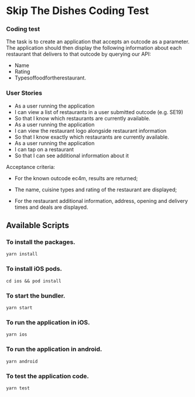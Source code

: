 
# Skip The Dishes Coding Test #

### Coding test ###

The task is to create an application that accepts an outcode as a parameter. The application should then display the following information about each restaurant that delivers to that outcode by querying our API:

* Name
* Rating
* Typesoffoodfortherestaurant.

### User Stories ### 
* As a user running the application
* I can view a list of restaurants in a user submitted outcode (e.g. SE19)
* So that I know which restaurants are currently available.
* As a user running the application
* I can view the restaurant logo alongside restaurant information
* So that I know exactly which restaurants are currently available.
* As a user running the application
* I can tap on a restaurant
* So that I can see additional information about it

Acceptance criteria:
* For the known outcode ec4m, results are returned;

* The name, cuisine types and rating of the restaurant are displayed;
* For the restaurant additional information, address, opening and delivery times and deals are
displayed.


## Available Scripts

### To install the packages.
 `yarn install`  

### To install iOS pods.
 `cd ios && pod install` 

### To start the bundler.
  `yarn start` 

### To run the application in iOS.
  `yarn ios`

### To run the application in android.
  `yarn android`

### To test the application code.
  `yarn test`




